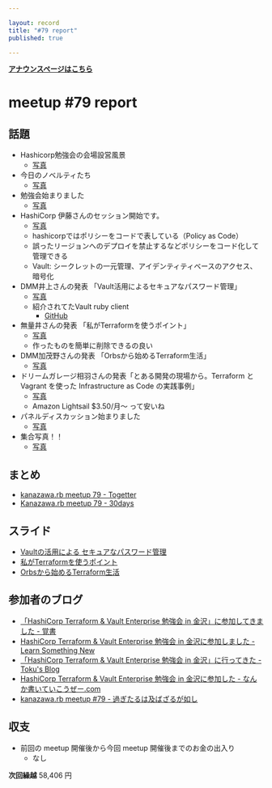 ```yaml
---

layout: record
title: "#79 report"
published: true

---
```


<div style="text-align: left;"><a href="./"><strong>アナウンスページはこちら</strong></a></div>

# meetup #79 report

## 話題

* Hashicorp勉強会の会場設営風景
  + [写真](https://twitter.com/_kentaro_m/status/1106746775526793216/photo/1)
* 今日のノベルティたち
  + [写真](https://www.instagram.com/kiyohara/p/BvDpCRMgdYL/?utm_source=ig_twitter_share&igshid=1vuap5is9ynmk)
* 勉強会始まりました
  + [写真](https://www.instagram.com/kiyohara/p/BvDor4bAE5S/?utm_source=ig_twitter_share&igshid=cle14n8dl45v)
* HashiCorp 伊藤さんのセッション開始です。
  + [写真](https://twitter.com/masayan_kazu/status/1106787600663076865/photo/1)
  + hashicorpではポリシーをコードで表している（Policy as Code）
  + 誤ったリージョンへのデプロイを禁止するなどポリシーをコード化して管理できる
  + Vault: シークレットの一元管理、アイデンティティベースのアクセス、暗号化
* DMM井上さんの発表 「Vault活用によるセキュアなパスワード管理」
  + [写真](https://twitter.com/_kentaro_m/status/1106803229814210560/photo/1)
  + 紹介されてたVault ruby client
    + [GitHub](https://github.com/hashicorp/vault-ruby)
* 無量井さんの発表 「私がTerraformを使うポイント」
  + [写真](https://www.instagram.com/kiyohara/p/BvDzDYIAt6a/?utm_source=ig_twitter_share&igshid=1mvbb364wgp81)
  + 作ったものを簡単に削除できるの良い
* DMM加茂野さんの発表 「Orbsから始めるTerraform生活」
  + [写真](https://twitter.com/_kentaro_m/status/1106810198528655360/photo/1)
* ドリームガレージ相羽さんの発表「とある開発の現場から。Terraform と Vagrant を使った Infrastructure as Code の実践事例」
  + [写真](https://www.instagram.com/kiyohara/p/BvD2Kfegsrm/?utm_source=ig_twitter_share&igshid=ah88ztduc6nt)
  + Amazon Lightsail $3.50/月〜 って安いね
* パネルディスカッション始まりました
  + [写真](https://twitter.com/_kentaro_m/status/1106825597785784320/photo/1)
* 集合写真！！
  + [写真](https://www.instagram.com/kiyohara/p/BvEDXC5gYgw/?utm_source=ig_twitter_share&igshid=vgfw46sc2rhn)

## まとめ

* [kanazawa.rb meetup 79 - Togetter](https://togetter.com/li/1329523)
* [Kanazawa.rb meetup 79 - 30days](http://30d.jp/kzrb/69)

## スライド

* [Vaultの活用による セキュアなパスワード管理](https://speakerdeck.com/inokzy/vault-secure-password)
* [私がTerraformを使うポイント](https://speakerdeck.com/muryoimpl/the-point-i-use-terraform)
* [Orbsから始めるTerraform生活](https://speakerdeck.com/mafuyuk/terraform-life-starting-from-orbs)

## 参加者のブログ

* [「HashiCorp Terraform & Vault Enterprise 勉強会 in 金沢」に参加してきました \- 覚書](http://satoru-takeuchi.hatenablog.com/entry/2019/03/16/223211)
* [HashiCorp Terraform & Vault Enterprise 勉強会 in 金沢に参加しました \- Learn Something New](https://blog.kentarom.com/hashicorp-kanazawa/)
* [「HashiCorp Terraform & Vault Enterprise 勉強会 in 金沢」に行ってきた \- Toku's Blog](https://cstoku.dev/posts/2019/hashicorp-kzrb-jawsug-kanazawa/)
* [HashiCorp Terraform & Vault Enterprise 勉強会 in 金沢に参加した \- なんか書いていこうぜー.com](https://muryoimpl.com/blog/2019/03/17/hashicorp-terraform-and-vault-enterprise-seminar-in-kanazawa/)
* [kanazawa\.rb meetup \#79 \- 過ぎたるは及ばざるが如し](https://www.aligatame.net/entry/2019/03/19/224959)

## 収支

* 前回の meetup 開催後から今回 meetup 開催後までのお金の出入り
  + なし

**次回繰越**  58,406 円
